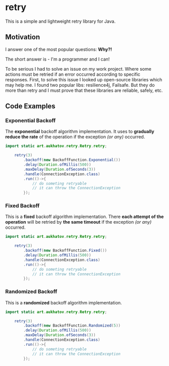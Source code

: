 # retry

This is a simple and lightweight retry library for Java.

## Motivation
I answer one of the most popular questions: **Why?!**

The short answer is - I'm a programmer and I can!

To be serious I had to solve an issue on my work project. Where some actions must be retried if an error occurred according to specific responses.
First, to solve this issue I looked up open-source libraries which may help me. I found two popular libs: resilience4j, Failsafe.
But they do more than retry and I must prove that these libraries are reliable, safely, etc.

## Code Examples

### Exponential Backoff

The **exponential** backoff algorithm implementation.
It uses to **gradually reduce the rate** of the operation if the exception _(or any)_ occurred.

```java
import static art.aukhatov.retry.Retry.retry;

    retry(3)
        .backoff(new BackoffFunction.Exponential())
        .delay(Duration.ofMillis(500))
        .maxDelay(Duration.ofSeconds(3))
        .handle(ConnectionException.class)
        .run(()->{
            // do someting retryable
            // it can throw the ConnectionException
        });
```

### Fixed Backoff

This is a **fixed** backoff algorithm implementation.
There **each attempt of the operation** will be retried by **the same timeout** if the exception _(or any)_ occurred.

```java
import static art.aukhatov.retry.Retry.retry;

    retry(3)
        .backoff(new BackoffFunction.Fixed())
        .delay(Duration.ofMillis(500))
        .handle(ConnectionException.class)
        .run(()->{
            // do someting retryable
            // it can throw the ConnectionException
        });
```

### Randomized Backoff

This is a **randomized** backoff algorithm implementation.

```java
import static art.aukhatov.retry.Retry.retry;

    retry(3)
        .backoff(new BackoffFunction.Randomized(5))
        .delay(Duration.ofMillis(500))
        .maxDelay(Duration.ofSeconds(3))
        .handle(ConnectionException.class)
        .run(()->{
            // do someting retryable
            // it can throw the ConnectionException
        });
```
